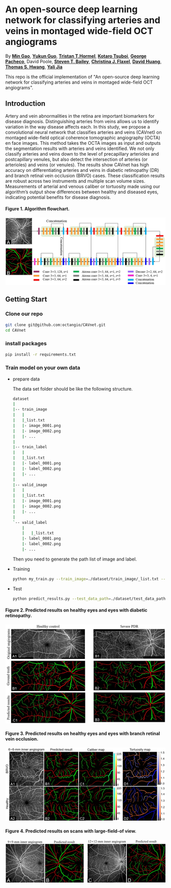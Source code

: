 # An open-source deep learning network for classifying arteries and veins in montaged wide-field OCT angiograms  


By [**Min Gao**](https://scholar.google.com/citations?user=T1vzVnYAAAAJ&hl=en), [**Yukun Guo**](https://scholar.google.com/citations?user=BCrQPWUAAAAJ&hl=en&oi=sra), [**Tristan T.Hormel**](https://scholar.google.com/citations?user=jdD1rGwAAAAJ&hl=en), [**Kotaro Tsuboi**](https://www.researchgate.net/profile/Kotaro-Tsuboi-2), [**George Pacheco**](https://www.linkedin.com/in/george-pacheco-bs-coa-32190a154), David Poole, [**Steven T. Bailey**](https://www.researchgate.net/profile/Steven-Bailey-10), [**Christina J. Flaxel**](https://orcid.org/0000-0001-9353-9862), [**David Huang**](https://scholar.google.com/citations?user=SqEvY68AAAAJ&hl=en), [**Thomas S. Hwang**](https://www.researchgate.net/profile/Thomas-Hwang-2), [**Yali Jia**](https://scholar.google.com/citations?user=hfBY5K8AAAAJ&hl=en&oi=sra)

This repo is the official implementation of "An open-source deep learning network for classifying arteries and veins in montaged wide-field OCT angiograms".

## Introduction

Artery and vein abnormalities in the retina are important biomarkers for disease diagnosis. Distinguishing arteries from veins allows us to identify variation in the way disease affects each. In this study, we propose a convolutional neural network that classifies arteries and veins (CAVnet) on montaged wide-field optical coherence tomographic angiography (OCTA) en face images. This method takes the OCTA images as input and outputs the segmentation results with arteries and veins identified. We not only classify arteries and veins down to the level of precapillary arterioles and postcapillary venules, but also detect the intersection of arteries (or arterioles) and veins (or venules). The results show CAVnet has high accuracy on differentiating arteries and veins in diabetic retinopathy (DR) and branch retinal vein occlusion (BRVO) cases. These classification results are robust across two instruments and multiple scan volume sizes. Measurements of arterial and venous caliber or tortuosity made using our algorithm’s output show differences between healthy and diseased eyes, indicating potential benefits for disease diagnosis.

#### Figure 1. Algorithm flowchart.

![img](./Figures/cavnet.jpg)
## Getting Start

### Clone our repo

```bash
git clone git@github.com:octangio/CAVnet.git
cd CAVnet
```

### install packages

  ```bash
  pip install -r requirements.txt
  ```

### Train model on your own data

- prepare data
  
  The data set folder should be like the following structure.

    ```bash
    dataset
    |
    |-- train_image
    |   |
    |   |_list.txt
    |   |- image_0001.png
    |   |- image_0002.png
    |   |- ...
    |
    |-- train_label
    |   |
    |   |_list.txt
    |   |- label_0001.png
    |   |- label_0002.png
    |   |- ...
    |
    |-- valid_image
    |   |
    |   |_list.txt
    |   |- image_0001.png
    |   |- image_0002.png
    |   |- ...
    |
    `-- valid_label
        |
        |   |_list.txt
        |- label_0001.png
        |- label_0002.png
        |- ...
  ```
  Then you need to generate the path list of image and label. 

- Training
  
  ```bash
  python my_train.py --train_image=./dataset/train_image/_list.txt --train_label=./dataset/train_label/_list.txt --valid_image=./dataset/valid_image/_list.txt --valid_label=./dataset/valid_label/_list.txt --batch_size=2 --input_height=400 --input_width=400   
  ```
- Test

  ```bash
  python predict_results.py --test_data_path=./dataset/test_data_path --save_path=./dataset/AV_output --save_mat=./dataset/AV_out2mat --logdir=./logs/saved_model.hdf5
  ```
 #### Figure 2. Predicted results on healthy eyes and eyes with diabetic retinopathy.

![img](./Figures/results_DR.jpg)

 #### Figure 3. Predicted results on healthy eyes and eyes with branch retinal vein occlusion.

![img](./Figures/BRVO.jpg)

 #### Figure 4. Predicted results on scans with large-field-of view.

![img](./Figures/results_large_field_view.jpg)
